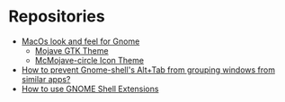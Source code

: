 # Repositories

- [MacOs look and feel for Gnome][0]
  - [Mojave GTK Theme][1]
  - [McMojave-circle Icon Theme][2]
- [How to prevent Gnome-shell's Alt+Tab from grouping windows from similar apps?][3]
- [How to use GNOME Shell Extensions][4]

[0]: https://www.reddit.com/r/unixporn/comments/c40mjk/gnome_why_wait_for_macos_catalina/
[1]: https://github.com/vinceliuice/Mojave-gtk-theme
[2]: https://github.com/vinceliuice/McMojave-circle
[3]: https://superuser.com/questions/394376/how-to-prevent-gnome-shells-alttab-from-grouping-windows-from-similar-apps
[4]: https://itsfoss.com/gnome-shell-extensions/
